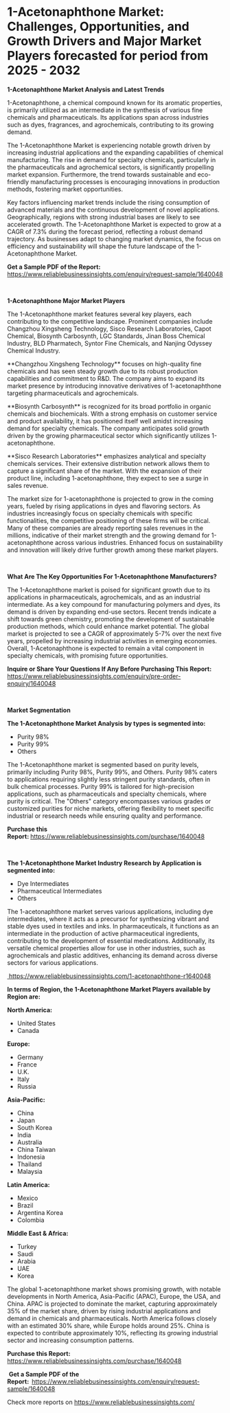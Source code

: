 <p><h1>1-Acetonaphthone Market: Challenges, Opportunities, and Growth Drivers and Major Market Players forecasted for period from 2025 - 2032</h1></p><p><strong>1-Acetonaphthone Market Analysis and Latest Trends</strong></p>
<p><p>1-Acetonaphthone, a chemical compound known for its aromatic properties, is primarily utilized as an intermediate in the synthesis of various fine chemicals and pharmaceuticals. Its applications span across industries such as dyes, fragrances, and agrochemicals, contributing to its growing demand.</p><p>The 1-Acetonaphthone Market is experiencing notable growth driven by increasing industrial applications and the expanding capabilities of chemical manufacturing. The rise in demand for specialty chemicals, particularly in the pharmaceuticals and agrochemical sectors, is significantly propelling market expansion. Furthermore, the trend towards sustainable and eco-friendly manufacturing processes is encouraging innovations in production methods, fostering market opportunities.</p><p>Key factors influencing market trends include the rising consumption of advanced materials and the continuous development of novel applications. Geographically, regions with strong industrial bases are likely to see accelerated growth. The 1-Acetonaphthone Market is expected to grow at a CAGR of 7.3% during the forecast period, reflecting a robust demand trajectory. As businesses adapt to changing market dynamics, the focus on efficiency and sustainability will shape the future landscape of the 1-Acetonaphthone Market.</p></p>
<p><strong>Get a Sample PDF of the Report:&nbsp;</strong> <a href="https://www.reliablebusinessinsights.com/enquiry/request-sample/1640048?utm_campaign=1121&utm_medium=2&utm_source=Github&utm_content=ia&utm_term=01022025&utm_id=1-acetonaphthone">https://www.reliablebusinessinsights.com/enquiry/request-sample/1640048</a></p>
<p>&nbsp;</p>
<p><strong>1-Acetonaphthone Major Market Players</strong></p>
<p><p>The 1-Acetonaphthone market features several key players, each contributing to the competitive landscape. Prominent companies include Changzhou Xingsheng Technology, Sisco Research Laboratories, Capot Chemical, Biosynth Carbosynth, LGC Standards, Jinan Boss Chemical Industry, BLD Pharmatech, Syntor Fine Chemicals, and Nanjing Odyssey Chemical Industry.</p><p>**Changzhou Xingsheng Technology** focuses on high-quality fine chemicals and has seen steady growth due to its robust production capabilities and commitment to R&D. The company aims to expand its market presence by introducing innovative derivatives of 1-acetonaphthone targeting pharmaceuticals and agrochemicals.</p><p>**Biosynth Carbosynth** is recognized for its broad portfolio in organic chemicals and biochemicals. With a strong emphasis on customer service and product availability, it has positioned itself well amidst increasing demand for specialty chemicals. The company anticipates solid growth driven by the growing pharmaceutical sector which significantly utilizes 1-acetonaphthone.</p><p>**Sisco Research Laboratories** emphasizes analytical and specialty chemicals services. Their extensive distribution network allows them to capture a significant share of the market. With the expansion of their product line, including 1-acetonaphthone, they expect to see a surge in sales revenue.</p><p>The market size for 1-acetonaphthone is projected to grow in the coming years, fueled by rising applications in dyes and flavoring sectors. As industries increasingly focus on specialty chemicals with specific functionalities, the competitive positioning of these firms will be critical. Many of these companies are already reporting sales revenues in the millions, indicative of their market strength and the growing demand for 1-acetonaphthone across various industries. Enhanced focus on sustainability and innovation will likely drive further growth among these market players.</p></p>
<p>&nbsp;</p>
<p><strong>What Are The Key Opportunities For 1-Acetonaphthone Manufacturers?</strong></p>
<p><p>The 1-Acetonaphthone market is poised for significant growth due to its applications in pharmaceuticals, agrochemicals, and as an industrial intermediate. As a key compound for manufacturing polymers and dyes, its demand is driven by expanding end-use sectors. Recent trends indicate a shift towards green chemistry, promoting the development of sustainable production methods, which could enhance market potential. The global market is projected to see a CAGR of approximately 5-7% over the next five years, propelled by increasing industrial activities in emerging economies. Overall, 1-Acetonaphthone is expected to remain a vital component in specialty chemicals, with promising future opportunities.</p></p>
<p><strong>Inquire or Share Your Questions If Any Before Purchasing This Report:</strong> <a href="https://www.reliablebusinessinsights.com/enquiry/pre-order-enquiry/1640048?utm_campaign=1121&utm_medium=2&utm_source=Github&utm_content=ia&utm_term=01022025&utm_id=1-acetonaphthone">https://www.reliablebusinessinsights.com/enquiry/pre-order-enquiry/1640048</a></p>
<p>&nbsp;</p>
<p><strong>Market Segmentation</strong></p>
<p><strong>The 1-Acetonaphthone Market Analysis by types is segmented into:</strong></p>
<p><ul><li>Purity 98%</li><li>Purity 99%</li><li>Others</li></ul></p>
<p><p>The 1-Acetonaphthone market is segmented based on purity levels, primarily including Purity 98%, Purity 99%, and Others. Purity 98% caters to applications requiring slightly less stringent purity standards, often in bulk chemical processes. Purity 99% is tailored for high-precision applications, such as pharmaceuticals and specialty chemicals, where purity is critical. The "Others" category encompasses various grades or customized purities for niche markets, offering flexibility to meet specific industrial or research needs while ensuring quality and performance.</p></p>
<p><strong>Purchase this Report:&nbsp;</strong><a href="https://www.reliablebusinessinsights.com/purchase/1640048?utm_campaign=1121&utm_medium=2&utm_source=Github&utm_content=ia&utm_term=01022025&utm_id=1-acetonaphthone">https://www.reliablebusinessinsights.com/purchase/1640048</a></p>
<p>&nbsp;</p>
<p><strong>The 1-Acetonaphthone Market Industry Research by Application is segmented into:</strong></p>
<p><ul><li>Dye Intermediates</li><li>Pharmaceutical Intermediates</li><li>Others</li></ul></p>
<p><p>The 1-acetonaphthone market serves various applications, including dye intermediates, where it acts as a precursor for synthesizing vibrant and stable dyes used in textiles and inks. In pharmaceuticals, it functions as an intermediate in the production of active pharmaceutical ingredients, contributing to the development of essential medications. Additionally, its versatile chemical properties allow for use in other industries, such as agrochemicals and plastic additives, enhancing its demand across diverse sectors for various applications.</p></p>
<p><a href="https://www.reliablebusinessinsights.com/1-acetonaphthone-r1640048?utm_campaign=1121&utm_medium=2&utm_source=Github&utm_content=ia&utm_term=01022025&utm_id=1-acetonaphthone">&nbsp;https://www.reliablebusinessinsights.com/1-acetonaphthone-r1640048</a></p>
<p><strong>In terms of Region, the 1-Acetonaphthone Market Players available by Region are:</strong></p>
<p>
    <p> <strong> North America: </strong>
        <ul>
            <li>United States</li>
            <li>Canada</li>
        </ul>
        </p> 
    <p> <strong> Europe: </strong>
        <ul>
            <li>Germany</li>
            <li>France</li>
            <li>U.K.</li>
            <li>Italy</li>
            <li>Russia</li>
        </ul>
        </p> 
    <p> <strong> Asia-Pacific: </strong>
        <ul>
            <li>China</li>
            <li>Japan</li>
            <li>South Korea</li>
            <li>India</li>
            <li>Australia</li>
            <li>China Taiwan</li>
            <li>Indonesia</li>
            <li>Thailand</li>
            <li>Malaysia</li>
        </ul>
        </p> 
    <p> <strong> Latin America: </strong>
        <ul>
            <li>Mexico</li>
            <li>Brazil</li>
            <li>Argentina Korea</li>
            <li>Colombia</li>
        </ul>
        </p> 
    <p> <strong> Middle East & Africa: </strong>
        <ul>
            <li>Turkey</li>
            <li>Saudi</li>
            <li>Arabia</li>
            <li>UAE</li>
            <li>Korea</li>
        </ul>
    </p>
    </p>
<p><p>The global 1-acetonaphthone market shows promising growth, with notable developments in North America, Asia-Pacific (APAC), Europe, the USA, and China. APAC is projected to dominate the market, capturing approximately 35% of the market share, driven by rising industrial applications and demand in chemicals and pharmaceuticals. North America follows closely with an estimated 30% share, while Europe holds around 25%. China is expected to contribute approximately 10%, reflecting its growing industrial sector and increasing consumption patterns.</p></p>
<p><strong>Purchase this Report: </strong><a href="https://www.reliablebusinessinsights.com/purchase/1640048?utm_campaign=1121&utm_medium=2&utm_source=Github&utm_content=ia&utm_term=01022025&utm_id=1-acetonaphthone">https://www.reliablebusinessinsights.com/purchase/1640048</a></p>
<p>&nbsp;<strong>Get a Sample PDF of the Report:&nbsp;&nbsp;</strong><a href="https://www.reliablebusinessinsights.com/enquiry/request-sample/1640048?utm_campaign=1121&utm_medium=2&utm_source=Github&utm_content=ia&utm_term=01022025&utm_id=1-acetonaphthone">https://www.reliablebusinessinsights.com/enquiry/request-sample/1640048</a></p>
<p><strong></strong></p>
<p>Check more reports on <a href="https://www.reliablebusinessinsights.com/?utm_campaign=1121&utm_medium=2&utm_source=Github&utm_content=ia&utm_term=01022025&utm_id=1-acetonaphthone">https://www.reliablebusinessinsights.com/</a></p>